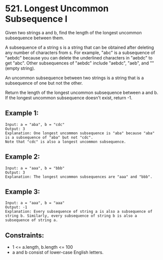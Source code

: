 # 521. Longest Uncommon Subsequence I

Given two strings a and b, find the length of the longest uncommon subsequence between them.

A subsequence of a string s is a string that can be obtained after deleting any number of characters from s. For example, "abc" is a subsequence of "aebdc" because you can delete the underlined characters in "aebdc" to get "abc". Other subsequences of "aebdc" include "aebdc", "aeb", and "" (empty string).

An uncommon subsequence between two strings is a string that is a subsequence of one but not the other.

Return the length of the longest uncommon subsequence between a and b. If the longest uncommon subsequence doesn't exist, return -1.

## Example 1:

```
Input: a = "aba", b = "cdc"
Output: 3
Explanation: One longest uncommon subsequence is "aba" because "aba" is a subsequence of "aba" but not "cdc".
Note that "cdc" is also a longest uncommon subsequence.
```

## Example 2:

```
Input: a = "aaa", b = "bbb"
Output: 3
Explanation: The longest uncommon subsequences are "aaa" and "bbb".
```

## Example 3:

```
Input: a = "aaa", b = "aaa"
Output: -1
Explanation: Every subsequence of string a is also a subsequence of string b. Similarly, every subsequence of string b is also a subsequence of string a.
```

## Constraints:

* 1 <= a.length, b.length <= 100
* a and b consist of lower-case English letters.
